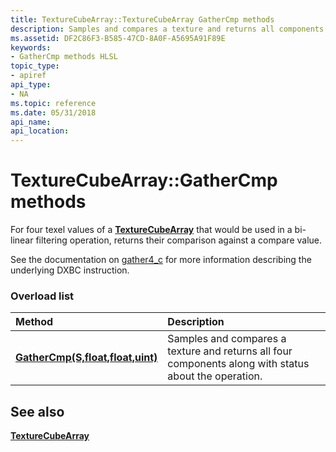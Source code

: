 ```yaml
---
title: TextureCubeArray::TextureCubeArray GatherCmp methods
description: Samples and compares a texture and returns all components.
ms.assetid: DF2C86F3-B585-47CD-8A0F-A5695A91F89E
keywords:
- GatherCmp methods HLSL
topic_type:
- apiref
api_type:
- NA
ms.topic: reference
ms.date: 05/31/2018
api_name: 
api_location: 
---
```


# TextureCubeArray::GatherCmp methods

For four texel values of a [**TextureCubeArray**](texturecubearray.md) that would be used in a bi-linear filtering operation, returns their comparison against a compare value.

See the documentation on [gather4_c](./gather4-c--sm5---asm-.md) for more information describing the underlying DXBC instruction.

### Overload list



| Method                                                                            | Description                                                                                                      |
|:----------------------------------------------------------------------------------|:-----------------------------------------------------------------------------------------------------------------|
| [**GatherCmp(S,float,float,uint)**](tcubearray-gathercmp-s-float-float-uint-.md) | Samples and compares a texture and returns all four components along with status about the operation.<br/> |



## See also

<dl> <dt>

[**TextureCubeArray**](texturecubearray.md)
</dt> </dl>

 

